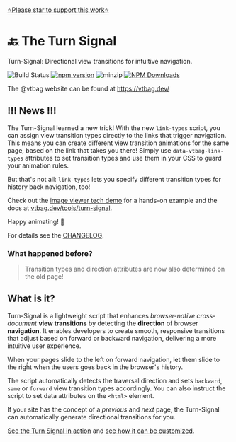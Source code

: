 [⭐️Please star to support this work⭐️](https://github.com/vtbag/turn-signal)

# 🔙 The Turn Signal

Turn-Signal: Directional view transitions for intuitive navigation.

![Build Status](https://github.com/vtbag/turn-signal/actions/workflows/run-build.yml/badge.svg)
[![npm version](https://img.shields.io/npm/v/@vtbag/turn-signal/latest)](https://www.npmjs.com/package/@vtbag/turn-signal)
![minzip](https://badgen.net/bundlephobia/minzip/@vtbag/turn-signal)
[![NPM Downloads](https://img.shields.io/npm/dw/@vtbag/turn-signal)](https://www.npmjs.com/package/@vtbag/turn-signal)

The @vtbag website can be found at https://vtbag.dev/

## !!! News !!!

The Turn-Signal learned a new trick! With the new `link-types` script, you can assign view transition types directly to the links that trigger navigation. This means you can create different view transition animations for the same page, based on the link that takes you there! Simply use `data-vtbag-link-types` attributes to set transition types and use them in your CSS to guard your animation rules.

But that's not all: `link-types` lets you specify different transition types for history back navigation, too!

Check out the [image viewer tech demo](https://vtbag.dev/viewer-demo/) for a hands-on example and the docs at [vtbag.dev/tools/turn-signal](https://vtbag.dev/tools/turn-signal/link-types).

Happy animating! 🎉

For details see the [CHANGELOG](https://github.com/vtbag/turn-signal/blob/main/CHANGELOG.md).

<!--{/*and the [documentation](https://vtbag.dev/tools/turn-signal/).*/}-->

### What happened before?

> Transition types and direction attributes are now also determined on the old page!

## What is it?

Turn-Signal is a lightweight script that enhances *browser-native* *cross-document* **view transitions** by detecting the **direction** of browser **navigation**. It enables developers to create smooth, responsive transitions that adjust based on forward or backward navigation, delivering a more intuitive user experience.

When your pages slide to the left on forward navigation, let them slide to the right when the users goes back in the browser's history.

The script automatically detects the traversal direction and sets `backward`, `same` or `forward` view transition types accordingly. You can also instruct the script to set data attributes on the `<html>` element.

If your site has the concept of a _previous_ and _next_ page, the Turn-Signal can automatically generate directional transitions for you.

[See the Turn Signal in action](https://vtbag.dev/signal-demo/bag/) and [see how it can be customized](https://vtbag.dev/tools/turn-signal/).

